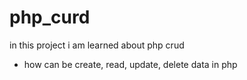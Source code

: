 # php_curd

in this project i am learned about php crud
* how can be create, read, update, delete data in php 
